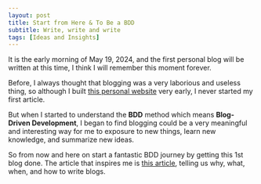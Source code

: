 ```yaml
---
layout: post
title: Start from Here & To Be a BDD
subtitle: Write, write and write
tags: [Ideas and Insights]
---
```


It is the early morning of May 19, 2024, and the first personal blog will be written at this time, I think I will remember this moment forever.

Before, I always thought that blogging was a very laborious and useless thing, so although I built [this personal website](https://yexuhang.com) very early, I never started my first article.

But when I started to understand the **BDD** method which means **Blog-Driven Development**, I began to find blogging could be a very meaningful and interesting way for me to exposure to new things, learn new knowledge, and summarize new ideas.

So from now and here on start a fantastic BDD journey by getting this 1st blog done.
The article that inspires me is [this article](https://www.saiyangrowthletter.com/p/blog-driven-development-bdd-to-become?ref=dailydev), telling us why, what, when, and how to write blogs.
